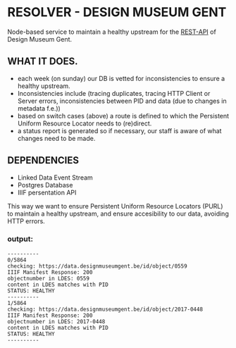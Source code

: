 # RESOLVER  - DESIGN MUSEUM GENT
Node-based service to maintain a healthy upstream for the [REST-API](https://github.com/oliviervd/dmg-rest-api) of Design Museum Gent.

## WHAT IT DOES. 
* each week (on sunday) our DB is vetted for inconsistencies to ensure a healthy upstream.
* Inconsistencies include (tracing duplicates, tracing HTTP Client or Server errors, inconsistencies between PID and data (due to changes in metadata f.e.))
* based on switch cases (above) a route is defined to which the Persistent Uniform Resource Locator needs to (re)direct. 
* a status report is generated so if necessary, our staff is aware of what changes need to be made. 

## DEPENDENCIES 
* Linked Data Event Stream
* Postgres Database
* IIIF persentation API

This way we want to ensure Persistent Uniform Resource Locators (PURL) to maintain a healthy upstream, and ensure accesibility to our data, avoiding HTTP errors. 

### output:


```
----------
0/5864
checking: https://data.designmuseumgent.be/id/object/0559
IIIF Manifest Response: 200
objectnumber in LDES: 0559
content in LDES matches with PID
STATUS: HEALTHY
----------
1/5864
checking: https://data.designmuseumgent.be/id/object/2017-0448
IIIF Manifest Response: 200
objectnumber in LDES: 2017-0448
content in LDES matches with PID
STATUS: HEALTHY
----------
```



